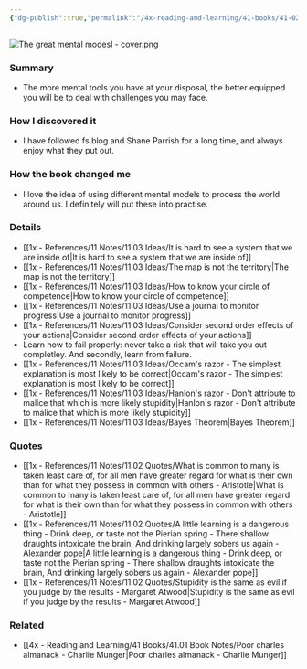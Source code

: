```yaml
---
{"dg-publish":true,"permalink":"/4x-reading-and-learning/41-books/41-02-book-reviews/the-great-mental-models-vol-1-shane-parrish/","title":"The Great Mental Models Vol 1 - Shane Parrish","created":"2025-04-18T22:48:54.724+03:00","updated":"2025-09-23T06:02:06.118+03:00"}
---
```


![The great mental modesl - cover.png](/img/user/4x%20-%20Reading%20and%20Learning/41%20Books/41.03%20Cover%20images/The%20great%20mental%20modesl%20-%20cover.png)
### Summary
- The more mental tools you have at your disposal, the better equipped you will be to deal with challenges you may face.

### How I discovered it
- I have followed fs.blog and Shane Parrish for a long time, and always enjoy what they put out.

### How the book changed me
- I love the idea of using different mental models to process the world around us. I definitely will put these into practise.

### Details
- [[1x - References/11 Notes/11.03 Ideas/It is hard to see a system that we are inside of\|It is hard to see a system that we are inside of]]
- [[1x - References/11 Notes/11.03 Ideas/The map is not the territory\|The map is not the territory]]
- [[1x - References/11 Notes/11.03 Ideas/How to know your circle of competence\|How to know your circle of competence]]
- [[1x - References/11 Notes/11.03 Ideas/Use a journal to monitor progress\|Use a journal to monitor progress]]
- [[1x - References/11 Notes/11.03 Ideas/Consider second order effects of your actions\|Consider second order effects of your actions]]
- Learn how to fail properly: never take a risk that will take you out completley. And secondly, learn from failure. 
- [[1x - References/11 Notes/11.03 Ideas/Occam's razor - The simplest explanation is most likely to be correct\|Occam's razor - The simplest explanation is most likely to be correct]]
- [[1x - References/11 Notes/11.03 Ideas/Hanlon's razor - Don't attribute to malice that which is more likely stupidity\|Hanlon's razor - Don't attribute to malice that which is more likely stupidity]]
- [[1x - References/11 Notes/11.03 Ideas/Bayes Theorem\|Bayes Theorem]]


### Quotes
- [[1x - References/11 Notes/11.02 Quotes/What is common to many is taken least care of, for all men have greater regard for what is their own than for what they possess in common with others - Aristotle\|What is common to many is taken least care of, for all men have greater regard for what is their own than for what they possess in common with others - Aristotle]]
- [[1x - References/11 Notes/11.02 Quotes/A little learning is a dangerous thing - Drink deep, or taste not the Pierian spring - There shallow draughts intoxicate the brain, And drinking largely sobers us again - Alexander pope\|A little learning is a dangerous thing - Drink deep, or taste not the Pierian spring - There shallow draughts intoxicate the brain, And drinking largely sobers us again - Alexander pope]]
- [[1x - References/11 Notes/11.02 Quotes/Stupidity is the same as evil if you judge by the results - Margaret Atwood\|Stupidity is the same as evil if you judge by the results - Margaret Atwood]]

### Related
- [[4x - Reading and Learning/41 Books/41.01 Book Notes/Poor charles almanack - Charlie Munger\|Poor charles almanack - Charlie Munger]]
